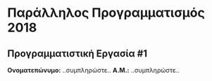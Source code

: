 # Παράλληλος Προγραμματισμός 2018
## Προγραμματιστική Εργασία #1

**Ονοματεπώνυμο:** ..συμπληρώστε..
**Α.Μ.:** ..συμπληρώστε..


